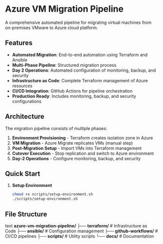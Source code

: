 # Azure VM Migration Pipeline

A comprehensive automated pipeline for migrating virtual machines from on-premises VMware to Azure cloud platform.

## Features

- **Automated Migration**: End-to-end automation using Terraform and Ansible
- **Multi-Phase Pipeline**: Structured migration process
- **Day 2 Operations**: Automated configuration of monitoring, backup, and security
- **Infrastructure as Code**: Complete Terraform management of Azure resources
- **CI/CD Integration**: GitHub Actions for pipeline orchestration
- **Production Ready**: Includes monitoring, backup, and security configurations

## Architecture

The migration pipeline consists of multiple phases:

1. **Environment Provisioning** - Terraform creates isolation zone in Azure
2. **VM Migration** - Azure Migrate replicates VMs (manual step)
3. **Post-Migration Setup** - Import VMs into Terraform management  
4. **Cutover Execution** - Stop replication and switch to Azure environment
5. **Day-2 Operations** - Configure monitoring, backup, and security

## Quick Start

1. **Setup Environment**
   ```bash
   chmod +x scripts/setup-environment.sh
   ./scripts/setup-environment.sh

## File Structure
text
**azure-vm-migration-pipeline/**
**├── terraform/**                 # Infrastructure as Code
**├── ansible/**                   # Configuration management
**├── github-workflows/**          # CI/CD pipelines
**├── scripts/**                   # Utility scripts
**└── docs/**                      # Documentation
